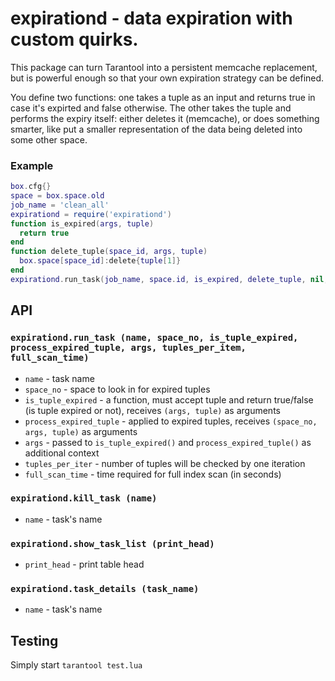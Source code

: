 # expirationd -  data expiration with custom quirks.

This package can turn Tarantool into a persistent memcache replacement, 
but is powerful enough so that  your own expiration strategy can be defined.

You define two functions: one takes a tuple as an input and returns
true in case it's expirted and false otherwise. The other takes the 
tuple and performs the expiry itself: either deletes it (memcache), or
does something smarter, like put a smaller representation of the data
being deleted into some other space.

### Example
``` lua
box.cfg{}
space = box.space.old
job_name = 'clean_all'
expirationd = require('expirationd')
function is_expired(args, tuple)
  return true
end
function delete_tuple(space_id, args, tuple)
  box.space[space_id]:delete{tuple[1]}
end
expirationd.run_task(job_name, space.id, is_expired, delete_tuple, nil, 50, 3600)
```
## API

### `expirationd.run_task (name, space_no, is_tuple_expired, process_expired_tuple, args, tuples_per_item, full_scan_time)`
* `name` - task name
* `space_no` - space to look in for expired tuples
* `is_tuple_expired` - a function, must accept tuple and return true/false (is tuple expired or not), receives `(args, tuple)` as arguments
* `process_expired_tuple` - applied to expired tuples, receives `(space_no, args, tuple)` as arguments
* `args` - passed to `is_tuple_expired()` and `process_expired_tuple()` as additional context
* `tuples_per_iter` - number of tuples will be checked by one iteration
* `full_scan_time` - time required for full index scan (in seconds)

### `expirationd.kill_task (name)`
* `name` - task's name

### `expirationd.show_task_list (print_head)`
* `print_head` - print table head

### `expirationd.task_details (task_name)`
* `name` - task's name

## Testing

Simply start `tarantool test.lua`
